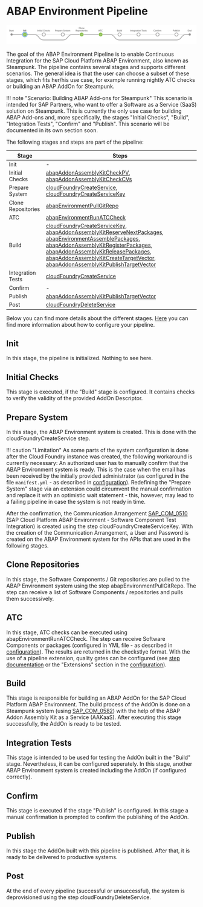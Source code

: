 # ABAP Environment Pipeline

![ABAP Environment Pipeline](../../images/abapPipelineOverview.png)

The goal of the ABAP Environment Pipeline is to enable Continuous Integration for the SAP Cloud Platform ABAP Environment, also known as Steampunk.
The pipeline contains several stages and supports different scenarios. The general idea is that the user can choose a subset of these stages, which fits her/his use case, for example running nightly ATC checks or building an ABAP AddOn for Steampunk.

!!! note "Scenario: Building ABAP Add-ons for Steampunk"
    This scenario is intended for SAP Partners, who want to offer a Software as a Service (SaaS) solution on Steampunk. This is currently the only use case for building ABAP Add-ons and, more specifically, the stages "Initial Checks", "Build", "Integration Tests", "Confirm" and "Publish". This scenario will be documented in its own section soon.

The following stages and steps are part of the pipeline:

| Stage                    | Steps |
|--------------------------|-------|
| Init                     | -     |
| Initial Checks           | [abapAddonAssemblyKitCheckPV](https://sap.github.io/jenkins-library/steps/abapAddonAssemblyKitCheckPV/), [abapAddonAssemblyKitCheckCVs](https://sap.github.io/jenkins-library/steps/abapAddonAssemblyKitCheckCVs/)|
| Prepare System           | [cloudFoundryCreateService](https://sap.github.io/jenkins-library/steps/cloudFoundryCreateService/), [cloudFoundryCreateServiceKey](https://sap.github.io/jenkins-library/steps/cloudFoundryCreateServiceKey/)|
| Clone Repositories       | [abapEnvironmentPullGitRepo](https://sap.github.io/jenkins-library/steps/abapEnvironmentPullGitRepo/)|
| ATC                      | [abapEnvironmentRunATCCheck](https://sap.github.io/jenkins-library/steps/abapEnvironmentRunATCCheck/)|
| Build                    | [cloudFoundryCreateServiceKey](https://sap.github.io/jenkins-library/steps/cloudFoundryCreateServiceKey/), [abapAddonAssemblyKitReserveNextPackages](https://sap.github.io/jenkins-library/steps/abapAddonAssemblyKitReserveNextPackages/), [abapEnvironmentAssemblePackages](https://sap.github.io/jenkins-library/steps/abapEnvironmentAssemblePackages/), [abapAddonAssemblyKitRegisterPackages](https://sap.github.io/jenkins-library/steps/abapAddonAssemblyKitRegisterPackages/), [abapAddonAssemblyKitReleasePackages](https://sap.github.io/jenkins-library/steps/abapAddonAssemblyKitReleasePackages/), [abapAddonAssemblyKitCreateTargetVector](https://sap.github.io/jenkins-library/steps/abapAddonAssemblyKitCreateTargetVector/), [abapAddonAssemblyKitPublishTargetVector](https://sap.github.io/jenkins-library/steps/abapAddonAssemblyKitPublishTargetVector/)|
| Integration Tests        | [cloudFoundryCreateService](https://sap.github.io/jenkins-library/steps/cloudFoundryCreateService/)|
| Confirm                  | -     |
| Publish                  | [abapAddonAssemblyKitPublishTargetVector](https://sap.github.io/jenkins-library/steps/abapAddonAssemblyKitPublishTargetVector/)|
| Post                     | [cloudFoundryDeleteService](https://sap.github.io/jenkins-library/steps/cloudFoundryDeleteService/)|

Below you can find more details about the different stages. [Here](configuration.md) you can find more information about how to configure your pipeline.

## Init

In this stage, the pipeline is initialized. Nothing to see here.

## Initial Checks

This stage is executed, if the "Build" stage is configured. It contains checks to verify the validity of the provided AddOn Descriptor.

## Prepare System

In this stage, the ABAP Environment system is created. This is done with the cloudFoundryCreateService step.

!!! caution "Limitation"
    As some parts of the system configuration is done after the Cloud Foundry instance was created, the following workaround is currently necessary:
    An authorized user has to manually confirm that the ABAP Environment system is ready. This is the case when the email has been received by the initially provided administrator (as configured in the file `manifest.yml` - as described in [configuration](configuration.md)).
    Redefining the "Prepare System" stage via an extension could circumvent the manual confirmation and replace it with an optimistic wait statement - this, however, may lead to a failing pipeline in case the system is not ready in time.

After the confirmation, the Communication Arrangement [SAP_COM_0510](https://help.sap.com/viewer/65de2977205c403bbc107264b8eccf4b/Cloud/en-US/b04a9ae412894725a2fc539bfb1ca055.html) (SAP Cloud Platform ABAP Environment - Software Component Test Integration) is created using the step cloudFoundryCreateServiceKey. With the creation of the Communication Arrangement, a User and Password is created on the ABAP Environment system for the APIs that are used in the following stages.

## Clone Repositories

In this stage, the Software Components / Git repositories are pulled to the ABAP Environment system using the step abapEnvironmentPullGitRepo.
The step can receive a list of Software Components / repositories and pulls them successively.

## ATC

In this stage, ATC checks can be executed using abapEnvironmentRunATCCheck. The step can receive Software Components or packages (configured in YML file - as described in [configuration](configuration.md)). The results are returned in the checkstlye format. With the use of a pipeline extension, quality gates can be configured (see [step documentation](https://sap.github.io/jenkins-library/steps/abapEnvironmentRunATCCheck/) or the "Extensions" section in the [configuration](configuration.md)).

## Build

This stage is responsible for building an ABAP AddOn for the SAP Cloud Platform ABAP Environment. The build process of the AddOn is done on a Steampunk system (using [SAP_COM_0582](https://help.sap.com/viewer/65de2977205c403bbc107264b8eccf4b/Cloud/en-US/26b8df5435c649aa8ea7b3688ad5bb0a.html)) with the help of the ABAP Addon Assembly Kit as a Service (AAKaaS). After executing this stage successfully, the AddOn is ready to be tested.

## Integration Tests

This stage is intended to be used for testing the AddOn built in the "Build" stage. Nevertheless, it can be configured seperately. In this stage, another ABAP Environment system is created including the AddOn (if configured correctly).

## Confirm

This stage is executed if the stage "Publish" is configured. In this stage a manual confirmation is prompted to confirm the publishing of the AddOn.

## Publish

In this stage the AddOn built with this pipeline is published. After that, it is ready to be delivered to productive systems.

## Post

At the end of every pipeline (successful or unsuccessful), the system is deprovisioned using the step cloudFoundryDeleteService.
